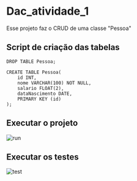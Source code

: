 # Dac_atividade_1

Esse projeto faz o CRUD de uma classe "Pessoa"

## Script de criação das tabelas

```
DROP TABLE Pessoa;

CREATE TABLE Pessoa(
	id INT,
	nome VARCHAR(100) NOT NULL,
	salario FLOAT(2),
	dataNascimento DATE,
	PRIMARY KEY (id)
);
```
 
## Executar o projeto

![run](https://user-images.githubusercontent.com/47037657/76942980-5d43b180-68dd-11ea-8d89-7a5e60e9e3a5.png)

## Executar os testes

![test](https://user-images.githubusercontent.com/47037657/76942983-5f0d7500-68dd-11ea-9e43-7843902a0f56.png)
